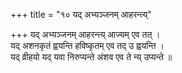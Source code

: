 +++
title = "१० यद् अभ्यञ्जनम् आहरन्त्य्"

+++
यद् अभ्यञ्जनम् आहरन्त्य् आज्यम् एव तत् ।  
यद् अशनकृतं ह्वयन्ति हविष्कृतम् एव तद् उ ह्वयन्ति ।  
यद् व्रीहयो यद् यवा निरुप्यन्ते अंशव एव ते न्य् उप्यन्ते ॥